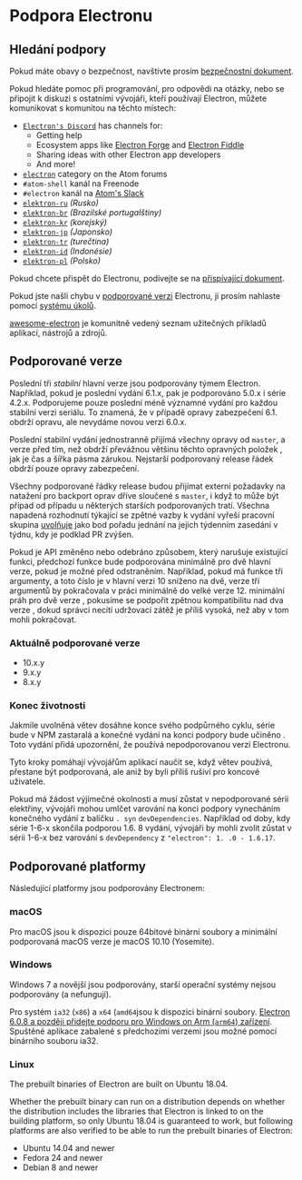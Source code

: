# Podpora Electronu

## Hledání podpory

Pokud máte obavy o bezpečnost, navštivte prosím [bezpečnostní dokument](https://github.com/electron/electron/tree/master/SECURITY.md).

Pokud hledáte pomoc při programování, pro odpovědi na otázky, nebo se připojit k diskuzi s ostatními vývojáři, kteří používají Electron, můžete komunikovat s komunitou na těchto místech:
- [`Electron's Discord`](https://discord.com/invite/electron) has channels for:
  - Getting help
  - Ecosystem apps like [Electron Forge](https://github.com/electron-userland/electron-forge) and [Electron Fiddle](https://github.com/electron/fiddle)
  - Sharing ideas with other Electron app developers
  - And more!
- [`electron`](https://discuss.atom.io/c/electron) category on the Atom forums
- `#atom-shell` kanál na Freenode
- `#electron` kanál na [Atom's Slack](https://discuss.atom.io/t/join-us-on-slack/16638?source_topic_id=25406)
- [`elektron-ru`](https://telegram.me/electron_ru) *(Rusko)*
- [`elektron-br`](https://electron-br.slack.com) *(Brazilské portugalštiny)*
- [`elektron-kr`](https://electron-kr.github.io/electron-kr) *(korejský)*
- [`elektron-jp`](https://electron-jp.slack.com) *(Japonsko)*
- [`elektron-tr`](https://electron-tr.herokuapp.com) *(turečtina)*
- [`elektron-id`](https://electron-id.slack.com) *(Indonésie)*
- [`elektron-pl`](https://electronpl.github.io) *(Polsko)*

Pokud chcete přispět do Electronu, podívejte se na [přispívající dokument](https://github.com/electron/electron/blob/master/CONTRIBUTING.md).

Pokud jste našli chybu v [podporované verzi](#supported-versions) Electronu, ji prosím nahlaste pomocí [systému úkolů](../development/issues.md).

[awesome-electron](https://github.com/sindresorhus/awesome-electron) je komunitně vedený seznam užitečných příkladů aplikací, nástrojů a zdrojů.

## Podporované verze

Poslední tři *stabilní* hlavní verze jsou podporovány týmem Electron. Například, pokud je poslední vydání 6.1.x, pak je podporováno 5.0.x i série 4.2.x.  Podporujeme pouze poslední méně významné vydání pro každou stabilní verzi seriálu.  To znamená, že v případě opravy zabezpečení 6.1. obdrží opravu, ale nevydáme novou verzi 6.0.x.

Poslední stabilní vydání jednostranně přijímá všechny opravy od `master`, a verze před tím, než obdrží převážnou většinu těchto opravných položek , jak je čas a šířka pásma zárukou. Nejstarší podporovaný release řádek obdrží pouze opravy zabezpečení.

Všechny podporované řádky release budou přijímat externí požadavky na natažení pro backport oprav dříve sloučené s `master`, i když to může být případ od případu u některých starších podporovaných tratí. Všechna napadená rozhodnutí týkající se zpětné vazby k vydání vyřeší pracovní skupina [uvolňuje](https://github.com/electron/governance/tree/master/wg-releases) jako bod pořadu jednání na jejich týdenním zasedání v týdnu, kdy je podklad PR zvýšen.

Pokud je API změněno nebo odebráno způsobem, který narušuje existující funkci, předchozí funkce bude podporována minimálně pro dvě hlavní verze, pokud je možné před odstraněním. Například, pokud má funkce tři argumenty, a toto číslo je v hlavní verzi 10 sníženo na dvě, verze tří argumentů by pokračovala v práci minimálně do velké verze 12. minimální práh pro dvě verze , pokusíme se podpořit zpětnou kompatibilitu nad dva verze , dokud správci necítí udržovací zátěž je příliš vysoká, než aby v tom mohli pokračovat.

### Aktuálně podporované verze
- 10.x.y
- 9.x.y
- 8.x.y

### Konec životnosti

Jakmile uvolněná větev dosáhne konce svého podpůrného cyklu, série bude v NPM zastaralá a konečné vydání na konci podpory bude učiněno . Toto vydání přidá upozornění, že používá nepodporovanou verzi Electronu.

Tyto kroky pomáhají vývojářům aplikací naučit se, když větev používá, přestane být podporovaná, ale aniž by byli příliš rušiví pro koncové uživatele.

Pokud má žádost výjimečné okolnosti a musí zůstat v nepodporované sérii elektřiny, vývojáři mohou umlčet varování na konci podpory vynecháním konečného vydání z balíčku `. syn` `devDependencies`. Například od doby, kdy série 1-6-x skončila podporou 1.6. 8 vydání, vývojáři by mohli zvolit zůstat v sérii 1-6-x bez varování s `devDependency` z `"electron": 1. .0 - 1.6.17`.

## Podporované platformy

Následující platformy jsou podporovány Electronem:

### macOS

Pro macOS jsou k dispozici pouze 64bitové binární soubory a minimální podporovaná macOS verze je macOS 10.10 (Yosemite).

### Windows

Windows 7 a novější jsou podporovány, starší operační systémy nejsou podporovány (a nefungují).

Pro systém `ia32` (`x86`) a `x64` (`amd64`jsou k dispozici binární soubory. [Electron 6.0.8 a později přidejte podporu pro Windows on Arm (`arm64`) zařízení](windows-arm.md). Spuštěné aplikace zabalené s předchozími verzemi jsou možné pomocí binárního souboru ia32.

### Linux

The prebuilt binaries of Electron are built on Ubuntu 18.04.

Whether the prebuilt binary can run on a distribution depends on whether the distribution includes the libraries that Electron is linked to on the building platform, so only Ubuntu 18.04 is guaranteed to work, but following platforms are also verified to be able to run the prebuilt binaries of Electron:

* Ubuntu 14.04 and newer
* Fedora 24 and newer
* Debian 8 and newer
